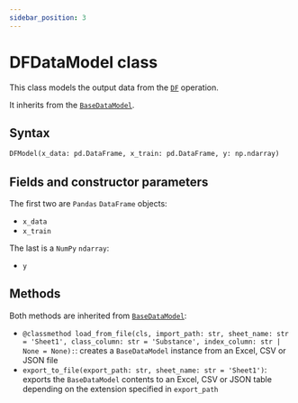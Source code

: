 ```yaml
---
sidebar_position: 3
---
```


# DFDataModel class

This class models the output data from the [`DF`](./df-class.md) operation.

It inherits from the [`BaseDataModel`](../base/basedatamodel.md).

## Syntax

```python
DFModel(x_data: pd.DataFrame, x_train: pd.DataFrame, y: np.ndarray)
```

## Fields and constructor parameters

The first two are `Pandas` `DataFrame` objects:
- `x_data`
- `x_train`

The last is a `NumPy` `ndarray`:
- `y`

## Methods

Both methods are inherited from [`BaseDataModel`](../base/basedatamodel.md):

- `@classmethod load_from_file(cls, import_path: str, sheet_name: str = 'Sheet1', class_column: str = 'Substance', index_column: str | None = None):`: creates a `BaseDataModel` instance from an Excel, CSV or JSON file
- `export_to_file(export_path: str, sheet_name: str = 'Sheet1')`: exports the `BaseDataModel` contents to an Excel, CSV or JSON table depending on the extension specified in `export_path`